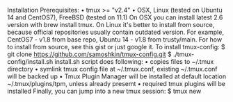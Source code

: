 Installation
Prerequisites:
•	tmux >= "v2.4"
•	OSX, Linux (tested on Ubuntu 14 and CentOS7), FreeBSD (tested on 11.1)
On OSX you can install latest 2.6 version with brew install tmux. On Linux it's better to install from source, because official repositories usually contain outdated version. For example, CentOS7 - v1.8 from base repo, Ubuntu 14 - v1.8 from trusty/main. For how to install from source, see this gist or just google it.
To install tmux-config:
$ git clone https://github.com/samoshkin/tmux-config.git
$ ./tmux-config/install.sh
install.sh script does following:
•	copies files to ~/.tmux directory
•	symlink tmux config file at ~/.tmux.conf, existing ~/.tmux.conf will be backed up
•	Tmux Plugin Manager will be installed at default location ~/.tmux/plugins/tpm, unless already presemt
•	required tmux plugins will be installed
Finally, you can jump into a new tmux session:
$ tmux new
